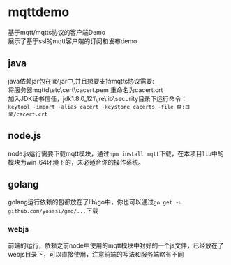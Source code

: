 # mqttdemo
基于mqtt/mqtts协议的客户端Demo<br>
展示了基于ssl的mqtt客户端的订阅和发布demo
## java
java依赖jar包在lib\jar中,并且想要支持mqtts协议需要:<br>
  将服务器mqttd\etc\cert\cacert.pem 重命名为cacert.crt<br>
  加入JDK证书信任，jdk1.8.0_121\jre\lib\security目录下运行命令：<br>
  `keytool -import -alias cacert -keystore cacerts -file 盘:目录/cacert.crt`<br>
## node.js
node.js运行需要下载mqtt模块，通过`npm install mqtt`下载，在本项目`lib`中的模块为win_64环境下的，未必适合你的操作系统。
## golang
golang运行依赖的包都放在了lib\go中，你也可以通过`go get -u github.com/yosssi/gmq/...`下载<br>
### webjs
前端的运行，依赖之前node中使用的mqtt模块中封好的一个js文件，已经放在了webjs目录下，可以直接使用，注意前端的写法和服务端略有不同
  
